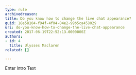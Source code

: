 ```yaml
---
type: rule
archivedreason: 
title: Do you know how to change the live chat appearance?
guid: 18e58104-f94f-4f04-84e2-99b5ca458029
uri: do-you-know-how-to-change-the-live-chat-appearance
created: 2017-06-19T22:52:13.0000000Z
authors:
- id: 4
  title: Ulysses Maclaren
related: []

---
```



Enter Intro Text
<br><excerpt class='endintro'></excerpt><br>



